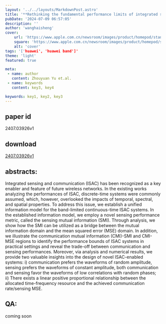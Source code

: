 ```yaml
---
layout: '../../layouts/MarkdownPost.astro'
title: '**Rethinking the fundamental performance limits of integrated sensing and communication systems**'
pubDate: '2024-07-09 06:57:05'
description: ''
author: 'wanghaisheng'
cover:
    url: 'https://www.apple.com.cn/newsroom/images/product/homepod/standard/Apple-HomePod-hero-230118_big.jpg.large_2x.jpg'
    square: 'https://www.apple.com.cn/newsroom/images/product/homepod/standard/Apple-HomePod-hero-230118_big.jpg.large_2x.jpg'
    alt: 'cover'
tags: '['huawei', 'huawei band']' 
theme: 'light'
featured: true

meta:
 - name: author
   content: Zhouyuan Yu et.al.
 - name: keywords
   content: key3, key4

keywords: key1, key2, key3
---
```


## paper id
2407.03926v1
## download
[2407.03926v1](http://arxiv.org/abs/2407.03926v1)
## abstracts:
Integrated sensing and communication (ISAC) has been recognized as a key enabler and feature of future wireless networks. In the existing works analyzing the performances of ISAC, discrete-time systems were commonly assumed, which, however, overlooked the impacts of temporal, spectral, and spatial properties. To address this issue, we establish a unified information model for the band-limited continuous-time ISAC systems. In the established information model, we employ a novel sensing performance metric, called the sensing mutual information (SMI). Through analysis, we show how the SMI can be utilized as a bridge between the mutual information domain and the mean squared error (MSE) domain. In addition, we illustrate the communication mutual information (CMI)-SMI and CMI-MSE regions to identify the performance bounds of ISAC systems in practical settings and reveal the trade-off between communication and sensing performances. Moreover, via analysis and numerical results, we provide two valuable insights into the design of novel ISAC-enabled systems: i) communication prefers the waveforms of random amplitude, sensing prefers the waveforms of constant amplitude, both communication and sensing favor the waveforms of low correlations with random phases; ii) There exists a linear positive proportional relationship between the allocated time-frequency resource and the achieved communication rate/sensing MSE.
## QA:
coming soon
